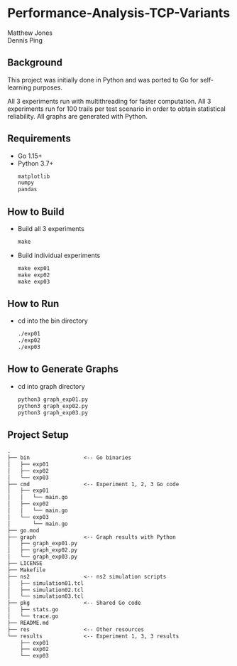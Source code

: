 # Performance-Analysis-TCP-Variants

Matthew Jones  
Dennis Ping

## Background

This project was initially done in Python and was ported to Go for self-learning purposes.

All 3 experiments run with multithreading for faster computation. All 3 experiments run for 100 trails per test scenario in order to obtain statistical reliability. All graphs are generated with Python.

## Requirements

* Go 1.15+
* Python 3.7+
    ```txt
    matplotlib
    numpy
    pandas
    ```

## How to Build

* Build all 3 experiments
    ```txt
    make
    ```

* Build individual experiments
    ```txt
    make exp01
    make exp02
    make exp03
    ```

## How to Run

* cd into the bin directory
    ```txt
    ./exp01
    ./exp02
    ./exp03
    ```

## How to Generate Graphs

* cd into graph directory
    ```txt
    python3 graph_exp01.py
    python3 graph_exp02.py
    python3 graph_exp03.py
    ```

## Project Setup

```txt
.
├── bin                 <-- Go binaries
│   ├── exp01
│   ├── exp02
│   └── exp03
├── cmd                 <-- Experiment 1, 2, 3 Go code
│   ├── exp01
│   │   └── main.go
│   ├── exp02
│   │   └── main.go
│   └── exp03
│       └── main.go
├── go.mod
├── graph               <-- Graph results with Python
│   ├── graph_exp01.py
│   ├── graph_exp02.py
│   └── graph_exp03.py
├── LICENSE
├── Makefile
├── ns2                 <-- ns2 simulation scripts
│   ├── simulation01.tcl
│   ├── simulation02.tcl
│   └── simulation03.tcl
├── pkg                 <-- Shared Go code
│   ├── stats.go
│   └── trace.go
├── README.md
├── res                 <-- Other resources
└── results             <-- Experiment 1, 3, 3 results
    ├── exp01
    ├── exp02
    └── exp03
```